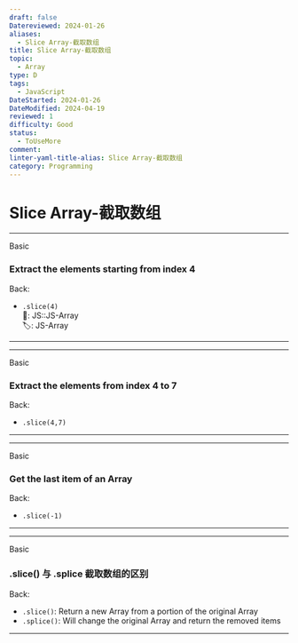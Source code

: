 ```yaml
---
draft: false
Datereviewed: 2024-01-26
aliases:
  - Slice Array-截取数组
title: Slice Array-截取数组
topic:
  - Array
type: D
tags:
  - JavaScript
DateStarted: 2024-01-26
DateModified: 2024-04-19
reviewed: 1
difficulty: Good
status:
  - ToUseMore
comment: 
linter-yaml-title-alias: Slice Array-截取数组
category: Programming
---
```


# Slice Array-截取数组

---

Basic

### Extract the elements starting from index 4

Back:

- `.slice(4)`  
📌: JS::JS-Array  
🏷️: JS-Array
<!--ID: 1706600287439-->

---

<!--SR:!2024-01-31,2,230-->

---

Basic

### Extract the elements from index 4 to 7

Back:

- `.slice(4,7)`
<!--ID: 1706600287442-->

---

<!--SR:!2024-02-04,6,250-->

---

Basic

### Get the last item of an Array

Back:

- `.slice(-1)`
<!--ID: 1706600287446-->

---

<!--SR:!2024-01-31,2,230-->

---

Basic

### .slice() 与 .splice 截取数组的区别

Back:

- `.slice()`: Return a new Array from a portion of the original Array
- `.splice()`: Will change the original Array and return the removed items
<!--ID: 1706600287450-->

---

<!--SR:!2024-01-31,2,230-->

